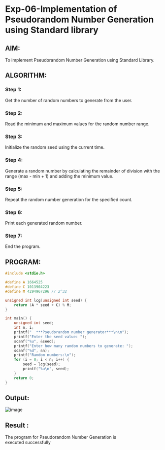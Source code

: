 # Exp-06-Implementation of Pseudorandom Number Generation using Standard library

## AIM:
To implement Pseudorandom Number Generation using Standard Library.

## ALGORITHM:
### Step 1: 
Get the number of random numbers to generate from the user.
### Step 2: 
Read the minimum and maximum values for the random number range.
### Step 3: 
Initialize the random seed using the current time.
### Step 4: 
Generate a random number by calculating the remainder of division with the range (max - min + 1) and adding the minimum value.
### Step 5: 
Repeat the random number generation for the specified count.
### Step 6: 
Print each generated random number.
### Step 7: 
End the program.

## PROGRAM:
```c
#include <stdio.h>

#define A 1664525
#define C 1013904223
#define M 4294967296 // 2^32

unsigned int lcg(unsigned int seed) {
    return (A * seed + C) % M;
}

int main() {
    unsigned int seed;
    int n, i;
    printf("  ***Pseudorandom number generator***\n\n");
    printf("Enter the seed value: ");
    scanf("%u", &seed);
    printf("Enter how many random numbers to generate: ");
    scanf("%d", &n);
    printf("Random numbers:\n");
    for (i = 0; i < n; i++) {
        seed = lcg(seed);
        printf("%u\n", seed);
    }
    return 0;
}
```

## Output:

![image](https://github.com/user-attachments/assets/0573f375-1deb-4232-9949-6e7506cf5af5)

## Result :
The program for Pseudorandom Number Generation is executed successfully
